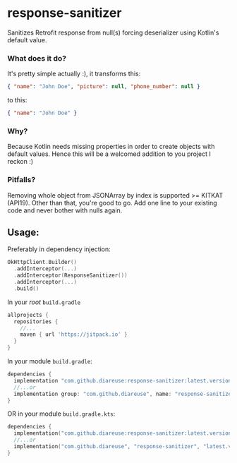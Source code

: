 # response-sanitizer
Sanitizes Retrofit response from null(s) forcing deserializer using Kotlin's default value.

### What does it do?

It's pretty simple actually :), it transforms this:

```json
{ "name": "John Doe", "picture": null, "phone_number": null }
```

to this:

```json
{ "name": "John Doe" }
```

### Why?

Because Kotlin needs missing properties in order to create objects with default values. Hence this will be a welcomed addition to you project I reckon :)

### Pitfalls?

Removing whole object from JSONArray by index is supported >= KITKAT (API19). Other than that, you're good to go. Add one line to your existing code and never bother with nulls again.

## Usage:

Preferably in dependency injection:

```kotlin
OkHttpClient.Builder()
  .addInterceptor(...)
  .addInterceptor(ResponseSanitizer())
  .addInterceptor(...)
  .build()
```

In your *root* `build.gradle`

```groovy
allprojects {
  repositories {
    //...
    maven { url 'https://jitpack.io' }
  }
}
```

In your module `build.gradle`:

```groovy
dependencies {
  implementation "com.github.diareuse:response-sanitizer:latest.version"
  //...or
  implementation group: "com.github.diareuse", name: "response-sanitizer", version: "latest.version"
}
```

OR in your module `build.gradle.kts`:

```kotlin
dependencies {
  implementation("com.github.diareuse:response-sanitizer:latest.version")
  //...or
  implementation("com.github.diareuse", "response-sanitizer", "latest.version")
}
```
